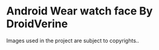 Android Wear watch face By DroidVerine
===============================
Images used in the project are subject to copyrights..
